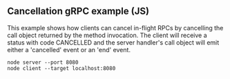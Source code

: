 ## Cancellation gRPC example (JS)

This example shows how clients can cancel in-flight RPCs by cancelling the call object returned by the method invocation. The client will receive a status with code CANCELLED and the server handler's call object will emit either a 'cancelled' event or an 'end' event.

```
node server --port 8080
node client --target localhost:8080
```
